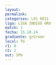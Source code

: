 ```yaml
---
layout: 
permalink: 
categories: LO1 RES1
liga: LIGA INDIGO ORO
match: 1
fecha: 15.10.24
gradiente: grGreen
local: TG
r1: 0
r2: 2
out: SPH
---
```

